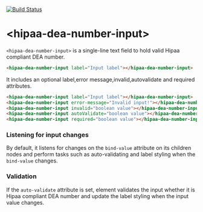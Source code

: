 [![Build Status](https://travis-ci.org/rajkumarajce/hipaa-dea-number-input.svg?branch=master)](https://travis-ci.org/rajkumarajce/hipaa-dea-number-input)

# \<hipaa-dea-number-input\>

`<hipaa-dea-number-input>` is a single-line text field to hold valid Hipaa compliant DEA number.

```html
<hipaa-dea-number-input label="Input label"></hipaa-dea-number-input>
```

It includes an optional label,error message,invalid,autovalidate and required attributes.

```html
<hipaa-dea-number-input label="Input label"></hipaa-dea-number-input>
<hipaa-dea-number-input error-message="Invalid input!"></hipaa-dea-number-input>
<hipaa-dea-number-input invalid="boolean value"></hipaa-dea-number-input>
<hipaa-dea-number-input autoValidate="boolean value"></hipaa-dea-number-input>
<hipaa-dea-number-input required="boolean value"></hipaa-dea-number-input>
```

### Listening for input changes

By default, it listens for changes on the `bind-value` attribute on its children nodes and perform
tasks such as auto-validating and label styling when the `bind-value` changes.

### Validation

If the `auto-validate` attribute is set, element validates the input whether it is Hipaa compliant DEA number and update
the label styling when the input value changes.

